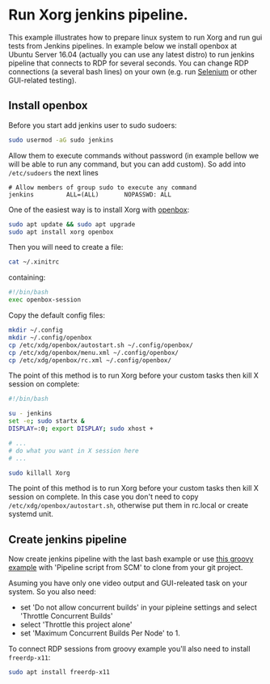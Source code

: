 # Run Xorg jenkins pipeline.

This example illustrates how to prepare linux system to run Xorg and run gui tests from Jenkins pipelines. In example below we install openbox at Ubuntu Server 16.04 (actually you can use any latest distro) to run jenkins pipeline that connects to RDP for several seconds. You can change RDP connections (a several bash lines) on your own (e.g. run [Selenium](https://www.seleniumhq.org/) or other GUI-related testing).

## Install openbox

Before you start add jenkins user to sudo sudoers:
```bash
sudo usermod -aG sudo jenkins
```
Allow them to execute commands without password (in example bellow we will be able to run any command, but you can add custom). So add into `/etc/sudoers` the next lines
```
# Allow members of group sudo to execute any command
jenkins         ALL=(ALL)       NOPASSWD: ALL
```

One of the easiest way is to install Xorg with [openbox](http://openbox.org):
```bash
sudo apt update && sudo apt upgrade
sudo apt install xorg openbox
```
Then you will need to create a file:
```bash
cat ~/.xinitrc
```
containing:
```bash
#!/bin/bash
exec openbox-session
```
Copy the default config files:
```bash
mkdir ~/.config
mkdir ~/.config/openbox
cp /etc/xdg/openbox/autostart.sh ~/.config/openbox/
cp /etc/xdg/openbox/menu.xml ~/.config/openbox/
cp /etc/xdg/openbox/rc.xml ~/.config/openbox/
```
The point of this method is to run Xorg before your custom tasks then kill X session on complete:
```bash
#!/bin/bash

su - jenkins
set -e; sudo startx &
DISPLAY=:0; export DISPLAY; sudo xhost +

# ...
# do what you want in X session here
# ...

sudo killall Xorg
```
The point of this method is to run Xorg before your custom tasks then kill X session on complete. In this case you don't need to copy `/etc/xdg/openbox/autostart.sh`, otherwise put them in rc.local or create systemd unit.

## Create jenkins pipeline

Now create jenkins pipeline with the last bash example or use [this groovy example](https://github.com/alexanderbazhenoff/scripts-various/blob/master/jenkins/xorg-pipelines-example/xorg-jenkins-pipeline.groovy) with 'Pipeline script from SCM' to clone from your git project.

Asuming you have only one video output and GUI-releated task on your system. So you also need: 
- set 'Do not allow concurrent builds' in your pipleine settings and select 'Throttle Concurrent Builds'
- select 'Throttle this project alone'
- set 'Maximum Concurrent Builds Per Node' to 1.

To connect RDP sessions from groovy example you'll also need to install `freerdp-x11`:
```bash
sudo apt install freerdp-x11
```